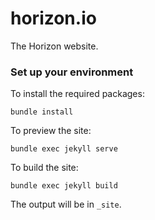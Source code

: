 # horizon.io
The Horizon website.

### Set up your environment

To install the required packages:

```
bundle install
```

To preview the site:

```
bundle exec jekyll serve
```

To build the site:

```
bundle exec jekyll build
```

The output will be in `_site`.

